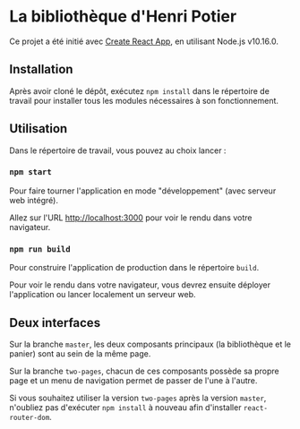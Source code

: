 # La bibliothèque d'Henri Potier

Ce projet a été initié avec [Create React App](https://github.com/facebook/create-react-app), en utilisant Node.js v10.16.0.

## Installation

Après avoir cloné le dépôt, exécutez `npm install` dans le répertoire de travail pour installer tous les modules nécessaires à son fonctionnement.

## Utilisation

Dans le répertoire de travail, vous pouvez au choix lancer :

### `npm start`

Pour faire tourner l'application en mode "développement" (avec serveur web intégré).

Allez sur l'URL [http://localhost:3000](http://localhost:3000) pour voir le rendu dans votre navigateur.

### `npm run build`

Pour construire l'application de production dans le répertoire `build`.

Pour voir le rendu dans votre navigateur, vous devrez ensuite déployer l'application ou lancer localement un serveur web.

## Deux interfaces

Sur la branche `master`, les deux composants principaux (la bibliothèque et le panier) sont au sein de la même page.

Sur la branche `two-pages`, chacun de ces composants possède sa propre page et un menu de navigation permet de passer de l'une à l'autre.

Si vous souhaitez utiliser la version `two-pages` après la version `master`, n'oubliez pas d'exécuter `npm install` à nouveau afin d'installer `react-router-dom`.
